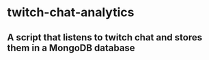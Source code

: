 # twitch-chat-analytics

## A script that listens to twitch chat and stores them in a MongoDB database
